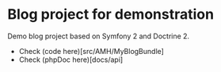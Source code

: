 Blog project for demonstration
===============

Demo blog project based on Symfony 2 and Doctrine 2.
* Check (code here)[src/AMH/MyBlogBundle]
* Check (phpDoc here)[docs/api]
